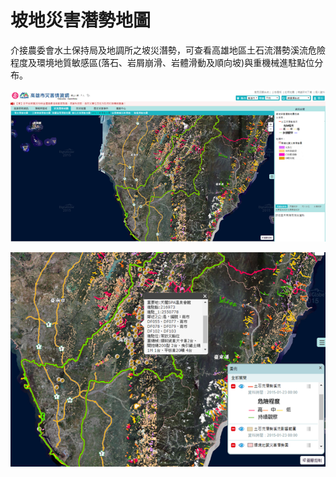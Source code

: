 # 坡地災害潛勢地圖

介接農委會水土保持局及地調所之坡災潛勢，可查看高雄地區土石流潛勢溪流危險程度及環境地質敏感區(落石、岩屑崩滑、岩體滑動及順向坡)與重機械進駐點位分布。

![1568286438541](../assets/1568286438541.png)

![1568286465774](../assets/1568286465774.png)
